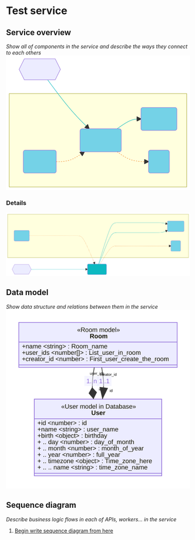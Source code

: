 # Test service
## Service overview
_Show all of components in the service and describe the ways they connect to each others_
![Service teleview](resources/svg/overview.svg)

### Details
![Service overview](resources/svg/overview.details.svg)

## Data model
_Show data structure and relations between them in the service_
![Data model](resources/svg/data_model.svg)

## Sequence diagram
_Describe business logic flows in each of APIs, workers... in the service_
1. [Begin write sequence diagram from here](api_sequence_diagram/Begin_write_sequence_diagram_from_here)


